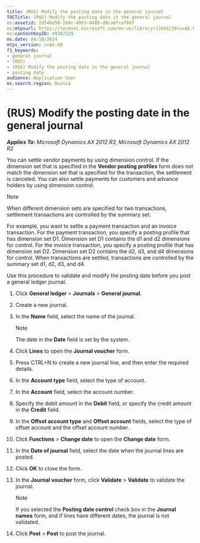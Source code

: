 ```yaml
---
title: (RUS) Modify the posting date in the general journal
TOCTitle: (RUS) Modify the posting date in the general journal
ms:assetid: 2d546d50-1b0c-4953-8480-d0ca0fcaf897
ms:mtpsurl: https://technet.microsoft.com/en-us/library/JJ665239(v=AX.60)
ms:contentKeyID: 49387329
ms.date: 04/18/2014
mtps_version: v=AX.60
f1_keywords:
- general journal
- (RUS)
- (RUS) Modify the posting date in the general journal
- posting date
audience: Application User
ms.search.region: Russia
---
```


# (RUS) Modify the posting date in the general journal 


_**Applies To:** Microsoft Dynamics AX 2012 R3, Microsoft Dynamics AX 2012 R2_

You can settle vendor payments by using dimension control. If the dimension set that is specified in the **Vendor posting profiles** form does not match the dimension set that is specified for the transaction, the settlement is canceled. You can also settle payments for customers and advance holders by using dimension control.


> [!NOTE]
> <P>When different dimension sets are specified for two transactions, settlement transactions are controlled by the summary set.</P>
> <P>For example, you want to settle a payment transaction and an invoice transaction. For the payment transaction, you specify a posting profile that has dimension set D1. Dimension set D1 contains the d1 and d2 dimensions for control. For the invoice transaction, you specify a posting profile that has dimension set D2. Dimension set D2 contains the d2, d3, and d4 dimensions for control. When transactions are settled, transactions are controlled by the summary set d1, d2, d3, and d4.</P>



Use this procedure to validate and modify the posting date before you post a general ledger journal.

1.  Click **General ledger** \> **Journals** \> **General journal**.

2.  Create a new journal.

3.  In the **Name** field, select the name of the journal.
    

    > [!NOTE]
    > <P>The date in the <STRONG>Date</STRONG> field is set by the system.</P>



4.  Click **Lines** to open the **Journal voucher** form.

5.  Press CTRL+N to create a new journal line, and then enter the required details.

6.  In the **Account type** field, select the type of account.

7.  In the **Account** field, select the account number.

8.  Specify the debit amount in the **Debit** field, or specify the credit amount in the **Credit** field.

9.  In the **Offset account type** and **Offset account** fields, select the type of offset account and the offset account number.

10. Click **Functions** \> **Change date** to open the **Change date** form.

11. In the **Date of journal** field, select the date when the journal lines are posted.

12. Click **OK** to close the form.

13. In the **Journal voucher** form, click **Validate** \> **Validate** to validate the journal.
    

    > [!NOTE]
    > <P>If you selected the <STRONG>Posting date control</STRONG> check box in the <STRONG>Journal names</STRONG> form, and if lines have different dates, the journal is not validated.</P>



14. Click **Post** \> **Post** to post the journal.

  



